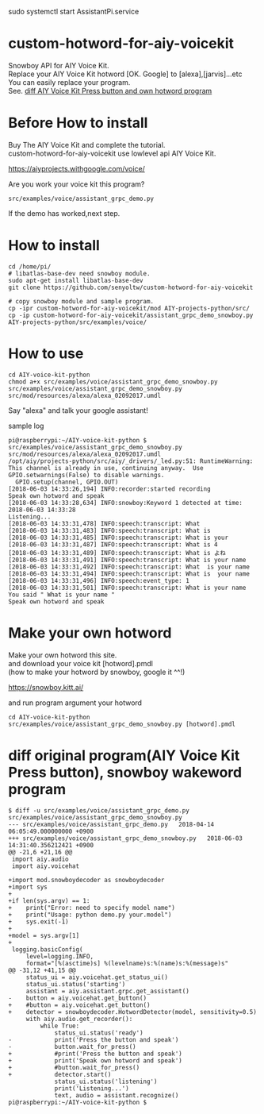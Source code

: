 sudo systemctl start AssistantPi.service

# custom-hotword-for-aiy-voicekit
Snowboy API for AIY Voice Kit.    
Replace your AIY Voice Kit hotword [OK. Google] to [alexa],[jarvis]...etc  
You can easily replace your program.  
See. [diff AIY Voice Kit Press button and own hotword program](#diff-original-programaiy-voice-kit-press-button-snowboy-wakeword-program)

# Before How to install
Buy The AIY Voice Kit and complete the tutorial.  
custom-hotword-for-aiy-voicekit use lowlevel api AIY Voice Kit.

https://aiyprojects.withgoogle.com/voice/

Are you work your voice kit this program?
```
src/examples/voice/assistant_grpc_demo.py
```
If the demo has worked,next step.

# How to install

```
cd /home/pi/
# libatlas-base-dev need snowboy module.
sudo apt-get install libatlas-base-dev
git clone https://github.com/senyoltw/custom-hotword-for-aiy-voicekit

# copy snowboy module and sample program.
cp -ipr custom-hotword-for-aiy-voicekit/mod AIY-projects-python/src/
cp -ip custom-hotword-for-aiy-voicekit/assistant_grpc_demo_snowboy.py AIY-projects-python/src/examples/voice/
```

# How to use

```
cd AIY-voice-kit-python
chmod a+x src/examples/voice/assistant_grpc_demo_snowboy.py
src/examples/voice/assistant_grpc_demo_snowboy.py src/mod/resources/alexa/alexa_02092017.umdl
```
Say "alexa" and talk your google assistant!

sample log
```
pi@raspberrypi:~/AIY-voice-kit-python $ src/examples/voice/assistant_grpc_demo_snowboy.py src/mod/resources/alexa/alexa_02092017.umdl
/opt/aiy/projects-python/src/aiy/_drivers/_led.py:51: RuntimeWarning: This channel is already in use, continuing anyway.  Use GPIO.setwarnings(False) to disable warnings.
  GPIO.setup(channel, GPIO.OUT)
[2018-06-03 14:33:26,194] INFO:recorder:started recording
Speak own hotword and speak
[2018-06-03 14:33:28,634] INFO:snowboy:Keyword 1 detected at time: 2018-06-03 14:33:28
Listening...
[2018-06-03 14:33:31,478] INFO:speech:transcript: What
[2018-06-03 14:33:31,483] INFO:speech:transcript: What is
[2018-06-03 14:33:31,485] INFO:speech:transcript: What is your
[2018-06-03 14:33:31,487] INFO:speech:transcript: What is 4
[2018-06-03 14:33:31,489] INFO:speech:transcript: What is よね
[2018-06-03 14:33:31,491] INFO:speech:transcript: What is your name
[2018-06-03 14:33:31,492] INFO:speech:transcript: What  is your name
[2018-06-03 14:33:31,494] INFO:speech:transcript: What is  your name
[2018-06-03 14:33:31,496] INFO:speech:event_type: 1
[2018-06-03 14:33:31,501] INFO:speech:transcript: What is your name
You said " What is your name "
Speak own hotword and speak
```

# Make your own hotword
Make your own hotword this site.   
and download your voice kit [hotword].pmdl  
(how to make your hotword by snowboy, google it ^^!)

https://snowboy.kitt.ai/

and run program argument your hotword

```
cd AIY-voice-kit-python
src/examples/voice/assistant_grpc_demo_snowboy.py [hotword].pmdl
```

# diff original program(AIY Voice Kit Press button), snowboy wakeword program
```
$ diff -u src/examples/voice/assistant_grpc_demo.py src/examples/voice/assistant_grpc_demo_snowboy.py
--- src/examples/voice/assistant_grpc_demo.py	2018-04-14 06:05:49.000000000 +0900
+++ src/examples/voice/assistant_grpc_demo_snowboy.py	2018-06-03 14:31:40.356212421 +0900
@@ -21,6 +21,16 @@
 import aiy.audio
 import aiy.voicehat

+import mod.snowboydecoder as snowboydecoder
+import sys
+
+if len(sys.argv) == 1:
+    print("Error: need to specify model name")
+    print("Usage: python demo.py your.model")
+    sys.exit(-1)
+
+model = sys.argv[1]
+
 logging.basicConfig(
     level=logging.INFO,
     format="[%(asctime)s] %(levelname)s:%(name)s:%(message)s"
@@ -31,12 +41,15 @@
     status_ui = aiy.voicehat.get_status_ui()
     status_ui.status('starting')
     assistant = aiy.assistant.grpc.get_assistant()
-    button = aiy.voicehat.get_button()
+    #button = aiy.voicehat.get_button()
+    detector = snowboydecoder.HotwordDetector(model, sensitivity=0.5)
     with aiy.audio.get_recorder():
         while True:
             status_ui.status('ready')
-            print('Press the button and speak')
-            button.wait_for_press()
+            #print('Press the button and speak')
+            print('Speak own hotword and speak')
+            #button.wait_for_press()
+            detector.start()
             status_ui.status('listening')
             print('Listening...')
             text, audio = assistant.recognize()
pi@raspberrypi:~/AIY-voice-kit-python $
```
